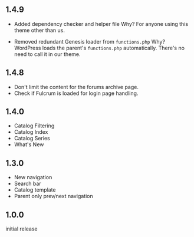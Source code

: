 ## 1.4.9

- Added dependency checker and helper file
Why? For anyone using this theme other than us.

- Removed redundant Genesis loader from `functions.php`
Why? WordPress loads the parent's `functions.php` automatically.  There's no need to call it in our theme.

## 1.4.8

- Don't limit the content for the forums archive page.
- Check if Fulcrum is loaded for login page handling.

## 1.4.0

- Catalog Filtering
- Catalog Index
- Catalog Series
- What's New

## 1.3.0

- New navigation
- Search bar
- Catalog template
- Parent only prev/next navigation

## 1.0.0

initial release

